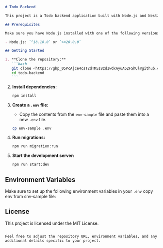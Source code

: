 ````markdown
# Todo Backend

This project is a Todo backend application built with Node.js and NestJS. Follow the steps below to get started.

## Prerequisites

Make sure you have Node.js installed with one of the following versions:

- Node.js: `^18.18.0` or `>=20.0.0`

## Getting Started

1. **Clone the repository:**
   ```bash
   git clone <https://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@github.com/hsaqlain01/todo-backend.git>
   cd todo-backend
   ```
````

2. **Install dependencies:**

   ```bash
   npm install
   ```

3. **Create a `.env` file:**

   - Copy the contents from the `env-sample` file and paste them into a new `.env` file.

   ```bash
   cp env-sample .env
   ```

4. **Run migrations:**

   ```bash
   npm run migration:run
   ```

5. **Start the development server:**
   ```bash
   npm run start:dev
   ```

## Environment Variables

Make sure to set up the following environment variables in your `.env` copy env from snv-sample file:

## License

This project is licensed under the MIT License.

```

Feel free to adjust the repository URL, environment variables, and any additional details specific to your project.
```
